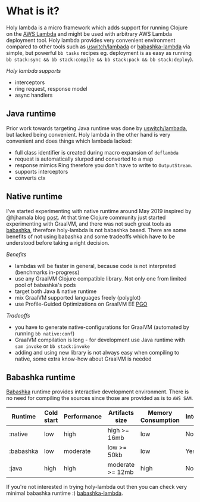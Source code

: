 # What is it?

Holy lambda is a micro framework which adds support for running Clojure on the [AWS Lambda](https://aws.amazon.com/lambda/) and might be used with arbitrary AWS Lambda deployment tool. Holy lambda provides very convenient environment compared to other tools such as [uswitch/lambada](https://github.com/uswitch/lambada) or [babashka-lambda](https://github.com/dainiusjocas/babashka-lambda) via simple, but powerful `bb tasks` recipes eg. deployment is as easy as running `bb stack:sync && bb stack:compile && bb stack:pack && bb stack:deploy`).

*Holy lambda supports*
- interceptors
- ring request, response model
- async handlers

## Java runtime
Prior work towards targeting Java runtime was done by [uswitch/lambada](https://github.com/uswitch/lambada), but lacked being convenient. Holy lambda in the other hand is very convenient and does things which lambada lacked:

- full class identifier is created during macro expansion of `deflambda` 
- request is automatically slurped and converted to a map
- response mimics Ring therefore you don't have to write to `OutputStream`. 
- supports interceptors
- converts ctx

## Native runtime
I've started experimenting with native runtime around May 2019 inspired by @hjhamala blog [post](https://dev.solita.fi/2018/12/07/fast-starting-clojure-lambdas-using-graalvm.html). At that time Clojure community just started experimenting with GraalVM, and there was not such great tools as [babashka](https://github.com/babashka/babashka), therefore holy-lambda is not babashka based. There are some benefits of not using babashka and some tradeoffs which have to be understood before taking a right decision.

*Benefits*
- lambdas will be faster in general, because code is not interpreted (benchmarks in-progress)
- use any GraalVM Clojure compatible library. Not only one from limited pool of babashka's pods
- target both Java & native runtime
- mix GraalVM supported languages freely (polyglot)
- use Profile-Guided Optimizations on GraalVM EE [PGO](https://www.graalvm.org/reference-manual/native-image/PGO/)

*Tradeoffs*
- you have to generate native-configurations for GraalVM (automated by running `bb native:conf`)
- GraalVM compilation is long - for development use Java runtime with `sam invoke` or `bb stack:invoke`
- adding and using new library is not always easy when compiling to native, some extra know-how about GraalVM is needed

## Babashka runtime
[Babashka](https://github.com/babashka/babashka) runtime provides interactive development environment. There is no need for compiling the sources since those are provided as is to `AWS SAM`.

| Runtime   | Cold start | Performance | Artifacts size   | Memory Consumption | Interactive | Compile time |
|-----------|------------|-------------|------------------|--------------------|-------------|--------------|
| :native   | low        | high        | high     >= 16mb | low                | No          | very long    |
| :babashka | low        | moderate    | low      >= 50kb | low                | Yes         | no compile   |
| :java     | high       | high        | moderate >= 12mb | high               | No          | long         |


If you're not interested in trying holy-lambda out then you can check very minimal babashka runtime :) [babashka-lambda](https://github.com/dainiusjocas/babashka-lambda).
